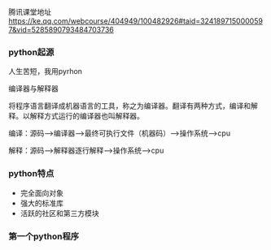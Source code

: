 腾讯课堂地址<https://ke.qq.com/webcourse/404949/100482926#taid=3241897150000597&vid=5285890793484703736>

### python起源
人生苦短，我用pyrhon

编译器与解释器

将程序语言翻译成机器语言的工具，称之为编译器。翻译有两种方式，编译和解释。以解释方式运行的编译器也叫解释器。

编译：源码-->编译器-->最终可执行文件（机器码）-->操作系统-->cpu

解释：源码-->解释器逐行解释-->操作系统-->cpu

### python特点

- 完全面向对象
- 强大的标准库
- 活跃的社区和第三方模块

### 第一个python程序
